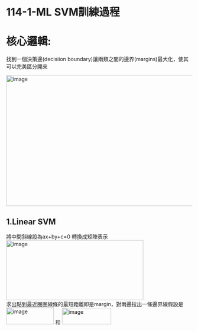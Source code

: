 # 114-1-ML SVM訓練過程

# 核心邏輯: <br>
找到一個決策邊(decisiion boundary)讓兩類之間的邊界(margins)最大化，使其可以完美區分開來<br>

<img width="630" height="353" alt="image" src="https://github.com/user-attachments/assets/1feec67e-3876-4b5c-88d7-f4eb2041d3b8" /> <br>
## 1.Linear SVM <br>
將中間斜線設為ax+by+c=0 轉換成矩陣表示<br>
<img width="371" height="162" alt="image" src="https://github.com/user-attachments/assets/66c7e3db-9e39-4a85-adb6-a5169d87d69b" /> <br>
求出點到最近圈圈線條的最短距離即是margin，對兩邊拉出一條邊界線假設是<br>
<img width="129" height="45" alt="image" src="https://github.com/user-attachments/assets/d046e6a0-c43a-4b5b-a789-b4d1df367f76" /> 和 
<img width="133" height="44" alt="image" src="https://github.com/user-attachments/assets/47f201be-3209-4957-8c4e-665c650c1c89" />
